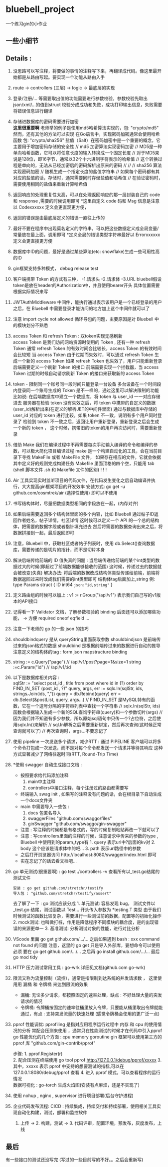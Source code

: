 # bluebell_project
一个练习gin的小作业

## 一些小细节
## Details :

1. 没思路可以写注释，将要做的事情的注释写下来，再翻译成代码。像这里最开始都是从路由写起。要实现一个功能从路由入手

2. route -> controllers (三层) -> logic -> 最底层的实现

3.  登录/注册/... 等需要取出值的功能需要进行参数校验，参数校验先取出json/xml/...的值到struct
    校验分成成功和失败，成功打印输出信息，失败需要将错误信息进行翻译

4.  存储进数据库的密码需要进行加密  
    ****这里很重要啊****
    老师举的例子是使用md5哈希算法实现的，包: "crypto/md5"
    然而，还有其他的方法可以实现  在Go语言中，实现密码加密通常会使用哈希函数  包: "crypto/sha256" 
    盐值（Salt）在密码加密中是一个重要的概念，它主要用于增加密码存储的安全性
        //  md5 加密算法实现密码加密 
        //  MD5是一种单向哈希函数，它可以将任意长度的输入转换成一个固定长度
        //  对于MD5来说是128位，即16字节，通常以32个十六进制字符表示的哈希值
        //  这个转换过程是单向的，无法从已经加密后的密码解析出原来的密码
        //
        //
        // sha256 算法实现密码加密
        // 随机生成一个指定长度的盐值字符串
        // 如果每个密码都有其对应的盐值的话，存储时，通常需要同时存储盐值和哈希值
        // 在验证密码时，需要使用相同的盐值来重新计算哈希值


5.  返回响应的处理重复性太高，可以在处理返回响应的那一层封装自己的 code 和 response ,需要的时候调用即可
        *这里自定义 code 码和 Msg 信息是注意以 Codexxxxxx 定义会更直观更方便，


6.  返回的错误是由最底层定义的错误一直往上传的


7.  最好不要在程序中出现莫名定义的字符串，可以把这些数据定义成全局变量/常量放在最上面，调用即可
        *定义全局的错误类型字符串最好以  Errorxxxxxx 定义会更直接更方便


8.  数据库中ID的问题，最好是通过某些算法(etc: snowflake)生成一些可用性高的ID


9.  gin框架支持多种模式， debug  release  test


10. 客户端携带 Token 的方式有三种， -1.请求头  -2.请求体  -3.URL
    bluebell假设token是放在header的Authorization中，并且使用bearer开头
	具体位置需要根据实际情况来写


11.  JWTAuthMiddleware 中间件，能执行通过表示该用户是一个已经登录的用户
    之后，在 Bluebell 中需要登录才能访问的地方加上这个中间件就可以了


12.  注意 import cycle not allowed 循环导包的问题，主要原因是对 Bluebell 中的模块划分不熟悉


13. access Token 和 refresh Token  : 双token实现无感刷新   
    access Token 是我们访问网站资源时使用的 Token , 还有一种 refresh Token 
    通常 refresh Token 的有效时间会比较长，access Token 的有效时间会比较短
    当 access Token 由于过期而失效时，可以通过 refresh Token 生成一个新的 access Token 
    如果 refresh Token 也失效了，用户只能重新登录
    后端需要定义一个刷新 Token 的接口
    前端需要实现一个拦截器，当 access Token 过期的时候自动请求刷新 Token 的接口来获取新的 access Token


14. token - 限制同一个账号同一段时间只能登录一台设备
    多台设备在一个时间段内登录同一个账号生成的 Token 是不一样的，通过这里可以解决限制的功能
    比如说: 在后端数据库中建立一个数据库，将 token 与 user_id 一一对应存储进去
    服务器在检验 token 没有失效之后，将 token 中携带的自定义的数据(user_id)解析出来(在定义的解析JET的中间件里面)
    通过与数据库中存储的 user_id 对应的 token 进行比较，如果 token 不一致，说明有多个用户同时登录了
    检验到 token 不一致之后，返回让用户重新登录，重新登录之后会生成一个新的 token ，
    这个时候，携带旧的token的用户再次访问时，需要重新登录


15. 借助 Make 我们在编译过程中不再需要每次手动输入编译的命令和编译的参数，可以极大简化项目编译过程
    make 是一个构建自动化的工具，会在当前目录下寻找 MakeFile 或者 MakeFile 文件，
    如果存在相应的文件，它就会依据其中定义好的规则完成构建任务
    Makefile 里面顶格的四个空，只能用 tab 
    (shell 脚本文件 .sh 和 Makefile 文件的区别) ! ! !


16. Air 工具实现实时监听项目的代码文件，在代码发生变化之后自动编译并执行，大大提高gin框架项目的开发效率
    安装方式:   go get -u github.com/cosmtrek/air
    (选择性使用) 即可以不使用


17. 书写结构体时，尽量把数据类型相同的字段放在一起，(内存对齐)


18. 如果后端需要返回多个结构体里面的多个内容，比如 Bluebell 通过帖子ID返回作者姓名，帖子详情，社区详情
    这时候可以定义一个 API 的一个总的结构体，把需要的数据字段或者指针填充进去
    然后将需要的数据查询出来之后，将数据拼接到一起，最后返回即可


19. 注意，Bluebell 中，获取社区或者帖子列表时，使用 db.Select()查询数据库，需要传递的是切片的指针，而不是切片本身


20. 解决后端传给前端的 ID 值失真的问题 : 
    当后端传递给前端的某个int类型的数据过大的时候(即超过了前端数据能够接收的范围)
    这时候，传递过去的数据就会被改变(失真)
    解决办法: 将后端的数据改成结构体类型传递给前端，前端将数据返回过来时改成我们需要的int类型即可
    结构体tag后面加上,string     例:   type Params struct { ID  int64  `json:"id,string"` }


21. 定义路由组的时候可以加上 : v1 := r.Group("/api/v1") 表示我们自己写的v1版本的API接口


22. 记得看一下 Validator 文档，了解参数校验的 binding 后面还可以添加哪些功能， ->  方便
    required   oneof   eqfield   ...


23. 注意一下老师的 go 的一些 json 的技巧


24. shouldbindquery 是从 queryString里面获取参数
    shouldbindjson  是前端传过来的json格式的数据
    shouldbind      是根据前端传过来的数据进行自动的推导
    注意定义的结构体的tag :   form  json  mapstructure  binding 


25. string := c.Query("page")   //     /api/v1/post?page=1&size=1
    string :=c.Param("id")      //     /api/v1/:id


26. 以下是数据库相关内容 :  
    sqlStr := "select post_id , title from post where id in (?) order by FIND_IN_SET (post_id , ?)"
    query, args, err := sqlx.In(sqlStr, ids, strings.Join(ids, ","))
    query = db.Rebind(query)
    err = db.Select(&postList, query, args...)
    //   FIND_IN_SET 是MySQL特有的函数，它在一个逗号分隔的字符串列表中查找一个字符串
    //   sqlx.In(sqlStr, ids)函数会根据输入生成一个新的SQL查询字符串(query)和一个参数切片(args)
    //   因为我们并不知道有多少参数，所以原始sql语句中只传一个?占位符，之后使用sqlx.In()来解析
    //   sql.In解析之后需要重新绑定，然后再次查询(这时候正常查询就可以了)
    //   再次查询时，args...不要忘记了


27. 使用 pipeline 一次发送多个请求，减少RTT :
    通过 PIPELINE 客户端可以将多个命令打包成一次发送，而不是对每个命令都发送一个请求并等待其响应
    这种方式显著减少了网络往返时间(RTT, Round-Trip Time)


28. *使用 swagger 自动生成接口文档 :
    - 按照要求给代码添加注释  
        1. main中主注释   
        2. controllers中接口注释，每个注册过的路由都需要写
    - 终端输入 swag init , 如果写的注释没有问题的话，会在根目录下自动生成一个docs文件夹
    - main 中需要导入一些包 :
        1. docs 包匿名导入
        2. swaggerFiles "github.com/swaggo/files"
        3. ginSwagger "github.com/swaggo/gin-swagger"
    - 注意 : 写注释的时候都是有格式的，写的时候复制粘贴再改一下就可以了
    - 注意 : 写controllers里面的注释的时候，注意请求中传来的参数的type , 
            Bluebell 中使用到的param_type有 
                1. query 表示url中?后面的kv对
                2. body  这个应该是请求体中的吧...
                3. path  表示url路径中的参数
    - 之后打开浏览器访问 http://localhost:8080/swagger/index.html 即可
    - 实在忘记了的话去看文档吧...


29. go 单元测试(很重要啊) :
    go test ./controllers -v 查看所有以_test.go结尾的测试文件

        安装 : go get github.com/stretchr/testify
        导入包 : "github.com/stretchr/testify/assert"

    去了解了一下 : go 测试应该分成 
        1.  单元测试:  容易发现 bug， 测试文件以_test.go 结尾，测试函数以 Test... 开头传入参数为 *testing.T 类型
                      由于我们时候测试的函数比较复杂，需要进行一些测试前的数据，配置等的初始化操作
        2.  mock测试: 也叫做打桩，作用是降低程序不同模块的耦合度，是的出现错误的来源更单一
        3.  基准测试: 分析测试对象的性能，进行对比分析


30. VScode 里面   go get github.com/.../...   之后如果遇到   bash : xxx command not found   的问题
    注意，这里的 go get 只是导入外部库，要想命令可以使用必须
    要在   go get github.com/.../...   之后再   go install github.com/.../...  最后  go mod tidy


31.  HTTP 压力测试常用工具 :  go-wrk  详细见文档(github.com  go-wrk) 


32. 限流又称为流量控制（流控），通常是指限制到达系统的并发请求数 ， 这里使用用 漏桶 和 令牌桶 来达到限流的效果
    - 漏桶: 无论多少请求，都按照固定的速率处理，缺点 : 不好处理大量的突发请求的情况
    - 令牌桶: 令牌桶按固定的速率往桶里放入令牌，只要能从桶里取出令牌就能通过，有点 : 支持突发流量的快速处理
    (感觉令牌桶会使用的更广泛一点)


33. pprof 性能调优:  pprofiling 是指对应用程序运行过程中 内存 和 cpu 的使用情况的分析
    常配合压测来使用 ，通常只在性能测试的时候才在代码中引入pprof
    go 性能优化的几个方面 :   cpu   memory  goroutine
    gin 框架可以使用第三方的 pprof 库 "github.com/gin-contrib/pprof"
        
    步骤:   1.   pprof.Register(r)  
            2.   配合压测在终端使用  go tool pprof http://127.0.0.1/debug/pprof/xxxxx
            3.   其中，xxxxx 表示 pprof 中支持的想要测试的指标,可以在 127.0.0.1:8080/debug/pprof 查看
            4.   进入 pprof 模式，可以查看程序的运行情况  
    数据可视化 :  go-torch 生成火焰图(安装有点麻烦，还是不实现了)

        
34.  使用  nohup , nginx , supervisor 进行项目部署(后台守护进程)


35. 企业代码发布流程:   CICD : 持续集成，持续交付和持续部署，使用相关工具实现自动化构建，测试，部署和监控软件
    1. 上传   ->   2. 构建，测试     ->     3. 代码评审，配置环境，预发布，灰度发布，上线
   
## 最后
有一些接口的测试还没写完
(写过的一些目前写的不好。。之后会重新写)


